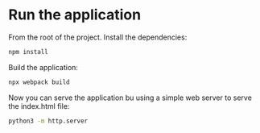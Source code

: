 # Run the application
From the root of the project. Install the dependencies:

```sh
npm install 
```

Build the application:

```sh
npx webpack build 
```

Now you can serve the application bu using a simple web server to serve the index.html file:

```sh
python3 -m http.server
```